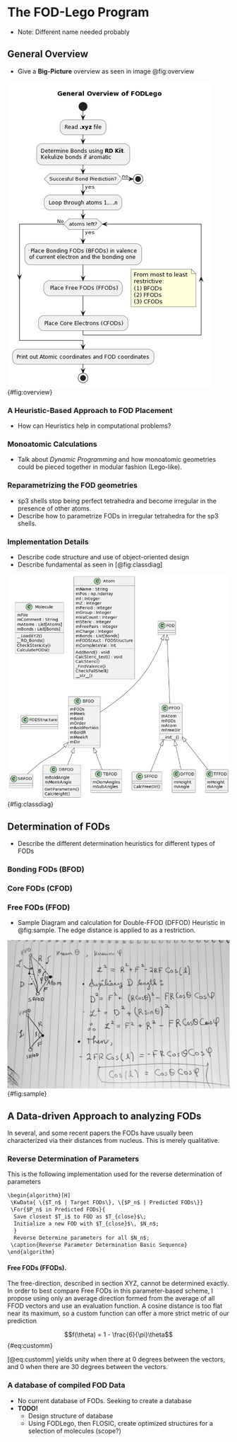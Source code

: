 # The FOD-Lego Program
- Note: Different name needed probably

## General Overview
- Give a __Big-Picture__ overview as seen in image @fig:overview

![overview](source/figures/overview.png){#fig:overview}

### A Heuristic-Based Approach to FOD Placement 
- How can Heuristics help in computational problems?

### Monoatomic Calculations
- Talk about *Dynamic Programming* and how monoatomic geometries could be pieced together in modular fashion (Lego-like).

### Reparametrizing the FOD geometries
- sp3 shells stop being perfect tetrahedra and become irregular in the presence of other atoms.
- Describe how to parametrize FODs in irregular tetrahedra for the sp3 shells.

### Implementation Details
- Describe code structure and use of object-oriented design
- Describe fundamental as seen in [@fig:classdiag]

![classes](source/figures/classes.png){#fig:classdiag}

## Determination of FODs
- Describe the different determination heuristics for different types of FODs

### Bonding FODs (BFOD) 
### Core FODs (CFOD) 
### Free FODs (FFOD) 
- Sample Diagram and calculation for Double-FFOD (DFFOD) Heuristic in @fig:sample. The edge distance is applied to as a restriction.

![draft DFFOD](source/figures/sample.jpg){#fig:sample}

## A Data-driven Approach to analyzing FODs
In several, and some recent papers the FODs have usually been characterized via their distances from nucleus. This is merely qualitative.

### Reverse Determination of Parameters 
<!-- Use the program to determine the parameters from FLOSIC-optimized FODs. Now we can use angles and relative distances (FOD-FOD distances that are part of a Shell schema) to better characterize FOD arrangement. -->
This is the following implementation used for the reverse determination of parameters

```{=latex}
\begin{algorithm}[H]
 \KwData{ \{$T_n$ | Target FODs\}, \{$P_n$ | Predicted FODs\}}
 \For{$P_n$ in Predicted FODs}{
  Save closest $T_i$ to FOD as $T_{close}$\;
  Initialize a new FOD with $T_{close}$\, $N_n$;
  }
  Reverse Determine parameters for all $N_n$;
 \caption{Reverse Parameter Determination Basic Sequence}
\end{algorithm}
```

#### Free FODs (FFODs).
The free-direction, described in section XYZ, cannot be determined exactly. In order to best compare Free FODs in this parameter-based scheme, I propose using only an average direction formed from the average of all FFOD vectors and use an evaluation function. A cosine distance is too flat near its maximum, so a custom  function can offer a more strict metric of our prediction

$$f(\theta) = 1 - \frac{6}{\pi}\theta$${#eq:customm}

[@eq:customm] yields unity when there at $0$ degrees between the vectors, and 0 when there are $30$ degrees between the vectors.


### A database of compiled FOD Data 
- No current database of FODs. Seeking to create a database
- **TODO!** 
  - Design structure of database
  - Using FODLego, then FLOSIC, create optimized structures for a selection of molecules (scope?)
